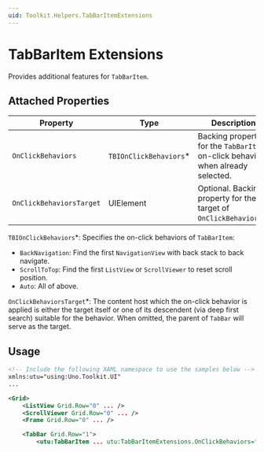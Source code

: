 ```yaml
---
uid: Toolkit.Helpers.TabBarItemExtensions
---
```


# TabBarItem Extensions

Provides additional features for `TabBarItem`.

## Attached Properties

Property|Type|Description
-|-|-
`OnClickBehaviors`|`TBIOnClickBehaviors`\*|Backing property for the `TabBarItem` on-click behaviors when already selected.
`OnClickBehaviorsTarget`|UIElement|Optional. Backing property for the target of `OnClickBehaviors`.\*

`TBIOnClickBehaviors`\*: Specifies the on-click behaviors of `TabBarItem`:

- `BackNavigation`: Find the first `NavigationView` with back stack to back navigate.
- `ScrollToTop`: Find the first `ListView` or `ScrollViewer` to reset scroll position.
- `Auto`: All of above.

`OnClickBehaviorsTarget`\*: The content host which the on-click behavior is applied is either the target itself or one of its descendent (via deep first search) suitable for the behavior. When omitted, the parent of `TabBar` will serve as the target.

## Usage

```xml
<!-- Include the following XAML namespace to use the samples below -->
xmlns:utu="using:Uno.Toolkit.UI"
...

<Grid>
    <ListView Grid.Row="0" ... />
    <ScrollViewer Grid.Row="0" ... />
    <Frame Grid.Row="0" ... />

    <TabBar Grid.Row="1">
        <utu:TabBarItem ... utu:TabBarItemExtensions.OnClickBehaviors="Auto" />
```
